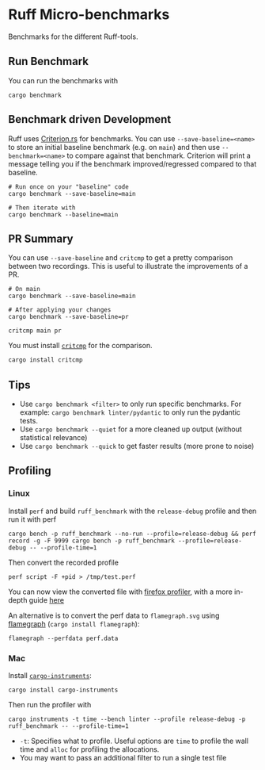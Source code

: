 # Ruff Micro-benchmarks

Benchmarks for the different Ruff-tools.

## Run Benchmark

You can run the benchmarks with

```shell
cargo benchmark
```

## Benchmark driven Development

Ruff uses [Criterion.rs](https://bheisler.github.io/criterion.rs/book/) for benchmarks. You can use `--save-baseline=<name>` to store an initial baseline benchmark (e.g. on `main`) and
then use `--benchmark=<name>` to compare against that benchmark. Criterion will print a message
telling you if the benchmark improved/regressed compared to that baseline.

```shell
# Run once on your "baseline" code
cargo benchmark --save-baseline=main

# Then iterate with
cargo benchmark --baseline=main
```

## PR Summary

You can use `--save-baseline` and `critcmp` to get a pretty comparison between two recordings.
This is useful to illustrate the improvements of a PR.

```shell
# On main
cargo benchmark --save-baseline=main

# After applying your changes
cargo benchmark --save-baseline=pr

critcmp main pr
```

You must install [`critcmp`](https://github.com/BurntSushi/critcmp) for the comparison.

```bash
cargo install critcmp
```

## Tips

- Use `cargo benchmark <filter>` to only run specific benchmarks. For example: `cargo benchmark linter/pydantic`
  to only run the pydantic tests.
- Use `cargo benchmark --quiet` for a more cleaned up output (without statistical relevance)
- Use `cargo benchmark --quick` to get faster results (more prone to noise)

## Profiling

### Linux

Install `perf` and build `ruff_benchmark` with the `release-debug` profile and then run it with perf

```shell
cargo bench -p ruff_benchmark --no-run --profile=release-debug && perf record -g -F 9999 cargo bench -p ruff_benchmark --profile=release-debug -- --profile-time=1
```

Then convert the recorded profile

```shell
perf script -F +pid > /tmp/test.perf
```

You can now view the converted file with [firefox profiler](https://profiler.firefox.com/), with a more in-depth guide [here](https://profiler.firefox.com/docs/#/./guide-perf-profiling)

An alternative is to convert the perf data to `flamegraph.svg` using [flamegraph](https://github.com/flamegraph-rs/flamegraph) (`cargo install flamegraph`):

```shell
flamegraph --perfdata perf.data
```

### Mac

Install [`cargo-instruments`](https://crates.io/crates/cargo-instruments):

```shell
cargo install cargo-instruments
```

Then run the profiler with

```shell
cargo instruments -t time --bench linter --profile release-debug -p ruff_benchmark -- --profile-time=1
```

- `-t`: Specifies what to profile. Useful options are `time` to profile the wall time and `alloc`
  for profiling the allocations.
- You may want to pass an additional filter to run a single test file
